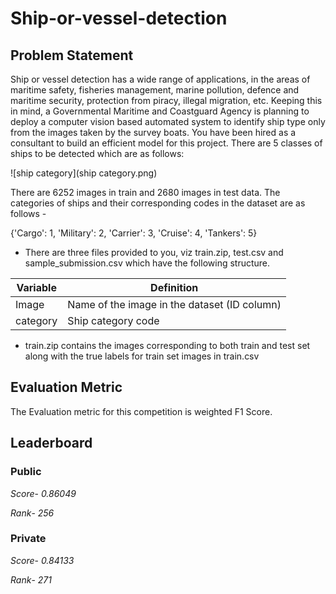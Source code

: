 # Ship-or-vessel-detection

## Problem Statement

Ship or vessel detection has a wide range of applications, in the areas of maritime safety,  fisheries management, marine pollution, defence and maritime security, protection from piracy, illegal migration, etc.
Keeping this in mind, a Governmental Maritime and Coastguard Agency is planning to deploy a computer vision based automated system to identify ship type only from the images taken by the survey boats. You have been hired as a consultant to build an efficient model for this project.
There are 5 classes of ships to be detected which are as follows:


![ship category](ship category.png)


There are 6252 images in train and 2680 images in test data. The categories of ships and their corresponding codes in the dataset are as follows -

{'Cargo': 1, 
'Military': 2, 
'Carrier': 3, 
'Cruise': 4, 
'Tankers': 5}

*	There are three files provided to you, viz train.zip, test.csv and sample_submission.csv which have the following structure.

|Variable	|Definition|
|---------|-----------|
|Image	|Name of the image in the dataset (ID column)|
|category	|Ship category code|

* train.zip contains the images corresponding to both train and test set along with the true labels for train set images in train.csv

## Evaluation Metric

The Evaluation metric for this competition is weighted F1 Score.

## Leaderboard

### Public   

*Score*- *0.86049*

*Rank*-   *256*

             

### Private  

*Score*-  *0.84133*        

*Rank*-    *271*




 

